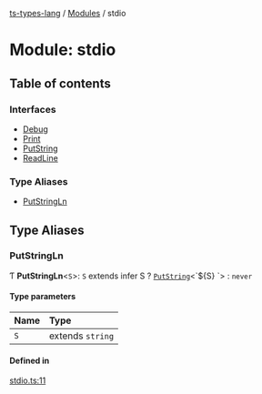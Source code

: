 [ts-types-lang](../README.md) / [Modules](../modules.md) / stdio

# Module: stdio

## Table of contents

### Interfaces

- [Debug](../interfaces/stdio.Debug.md)
- [Print](../interfaces/stdio.Print.md)
- [PutString](../interfaces/stdio.PutString.md)
- [ReadLine](../interfaces/stdio.ReadLine.md)

### Type Aliases

- [PutStringLn](stdio.md#putstringln)

## Type Aliases

### PutStringLn

Ƭ **PutStringLn**<`S`\>: `S` extends infer S ? [`PutString`](../interfaces/stdio.PutString.md)<\`${S}
\`\> : `never`

#### Type parameters

| Name | Type |
| :------ | :------ |
| `S` | extends `string` |

#### Defined in

[stdio.ts:11](https://github.com/phenax/ts-types-runtime-environment/blob/6c7b4f3/stdlib/stdio.ts#L11)

